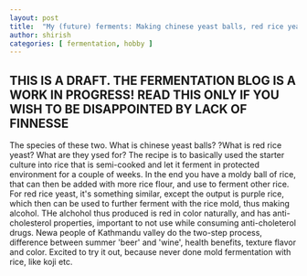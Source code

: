 ```yaml
---
layout: post
title:  "My (future) ferments: Making chinese yeast balls, red rice yeast"
author: shirish
categories: [ fermentation, hobby ]
---
```


## THIS IS A DRAFT. THE FERMENTATION BLOG IS A WORK IN PROGRESS! READ THIS ONLY IF YOU WISH TO BE DISAPPOINTED BY LACK OF FINNESSE

The species of these two. What is chinese yeast balls? ?What is red rice yeast? What are they ysed for? The recipe is to basically used the starter culture into rice that is semi-cooked and let it ferment in protected environment for a couple of weeks. In the end you have a moldy ball of rice, that can then be added with more rice flour, and use to ferment other rice. For red rice yeast, it's something similar, except the output is purple rice, which then can be used to further ferment with the rice mold, thus making alcohol. THe alchohol thus produced is red in color naturally, and has anti-cholesterol properties, important to not use while consuming anti-choleterol drugs. Newa people of Kathmandu valley do the two-step process, difference between summer 'beer' and 'wine', health benefits, texture flavor and color. Excited to try it out, because never done mold fermentation with rice, like koji etc.